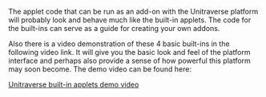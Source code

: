 The applet code that can be run as an add-on with the Unitraverse platform will probably look and behave much like the built-in applets. The code for the built-ins can serve as a guide for creating your own addons.

Also there is a video demonstration of these 4 basic built-ins in the following video link. It will give you the basic look and feel of the platform interface and perhaps also provide a sense of how powerful this platform may soon become. The demo video can be found here:

[Unitraverse built-in applets demo video](https://www.youtube.com/watch?v=dmFvnXkLf5c)
